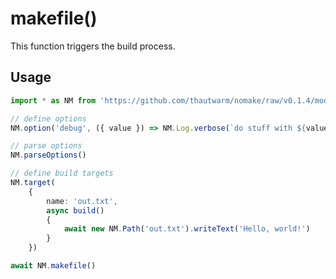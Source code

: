 # makefile()

This function triggers the build process.

## Usage

```typescript
import * as NM from 'https://github.com/thautwarm/nomake/raw/v0.1.4/mod.ts'

// define options
NM.option('debug', ({ value }) => NM.Log.verbose(`do stuff with ${value}`))

// parse options
NM.parseOptions()

// define build targets
NM.target(
    {
        name: 'out.txt',
        async build()
        {
            await new NM.Path('out.txt').writeText('Hello, world!')
        }
    })

await NM.makefile()
```